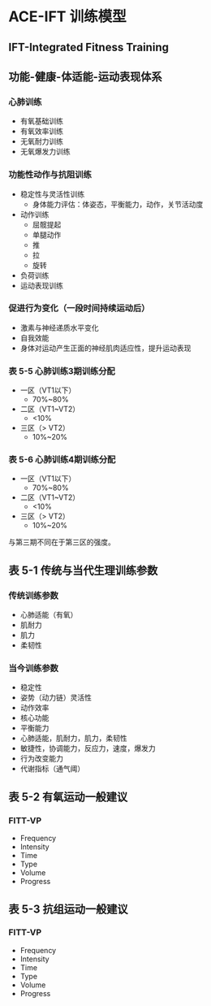 # ACE-IFT 训练模型

## IFT-Integrated Fitness Training

## 功能-健康-体适能-运动表现体系

### 心肺训练

- 有氧基础训练
- 有氧效率训练
- 无氧耐力训练
- 无氧爆发力训练

### 功能性动作与抗阻训练

- 稳定性与灵活性训练
    - 身体能力评估：体姿态，平衡能力，动作，关节活动度
- 动作训练
    - 屈髋提起
    - 单腿动作
    - 推
    - 拉
    - 旋转
- 负荷训练
- 运动表现训练

### 促进行为变化（一段时间持续运动后）

- 激素与神经递质水平变化
- 自我效能
- 身体对运动产生正面的神经肌肉适应性，提升运动表现



### 表 5-5 心肺训练3期训练分配

- 一区（VT1以下）
    - 70%~80%
- 二区（VT1~VT2）
    - <10%
- 三区（> VT2）
    - 10%~20%



### 表 5-6 心肺训练4期训练分配

+ 一区（VT1以下）
    + 70%~80%
+ 二区（VT1~VT2）
    + <10%
+ 三区（> VT2）
    + 10%~20%

与第三期不同在于第三区的强度。



## 表 5-1 传统与当代生理训练参数

### 传统训练参数

- 心肺适能（有氧）
- 肌耐力
- 肌力
- 柔韧性

### 当今训练参数

- 稳定性
- 姿势（动力链）灵活性
- 动作效率
- 核心功能
- 平衡能力
- 心肺适能，肌耐力，肌力，柔韧性
- 敏捷性，协调能力，反应力，速度，爆发力
- 行为改变能力
- 代谢指标（通气阈）







## 表 5-2 有氧运动一般建议

### FITT-VP

- Frequency
- Intensity
- Time
- Type
- Volume
- Progress



## 表 5-3 抗组运动一般建议

### FITT-VP

+ Frequency
+ Intensity
+ Time
+ Type
+ Volume
+ Progress